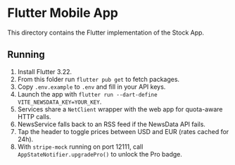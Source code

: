 # Flutter Mobile App

This directory contains the Flutter implementation of the Stock App.

## Running

1. Install Flutter 3.22.
2. From this folder run `flutter pub get` to fetch packages.
3. Copy `.env.example` to `.env` and fill in your API keys.
4. Launch the app with `flutter run --dart-define VITE_NEWSDATA_KEY=YOUR_KEY`.
5. Services share a `NetClient` wrapper with the web app for quota-aware HTTP calls.
6. NewsService falls back to an RSS feed if the NewsData API fails.
7. Tap the header to toggle prices between USD and EUR (rates cached for 24h).
8. With `stripe-mock` running on port 12111, call `AppStateNotifier.upgradePro()`
   to unlock the Pro badge.
